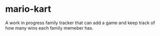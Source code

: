 # mario-kart
A work in progress family tracker that can add a game and keep track of how many wins each family memeber has.
